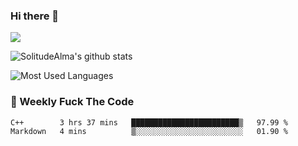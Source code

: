 ### Hi there 👋
<p>
  <a href="https://count.getloli.com/"><img src="https://count.getloli.com/get/@:solitudealma"></a>
</p>

![SolitudeAlma's github stats](https://github-readme-stats.vercel.app/api?username=solitudealma&show_icons=true&theme=radical)

![Most Used Languages](https://github-readme-stats.vercel.app/api/top-langs/?username=solitudealma&layout=compact&hide_border=true&theme=dark)
<!-- ![visitors](https://visitor-badge.glitch.me/badge?page_id=solitudealma.solitudealma.id) -->


### :dart: Weekly Fuck The Code

<!--START_SECTION:waka-->
```text
C++        3 hrs 37 mins   ████████████████████████▒   97.99 % 
Markdown   4 mins          ▒░░░░░░░░░░░░░░░░░░░░░░░░   01.90 % 
```
<!--END_SECTION:waka-->
